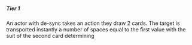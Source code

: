 ##### Tier 1
An actor with de-sync takes an action they draw 2 cards. The target is transported instantly a number of spaces equal to the first value with the suit of the second card determining 